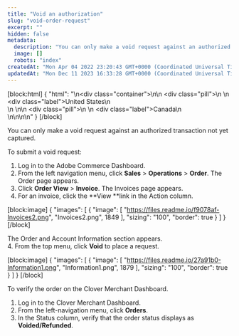 ```yaml
---
title: "Void an authorization"
slug: "void-order-request"
excerpt: ""
hidden: false
metadata: 
  description: "You can only make a void request against an authorized transaction not yet captured. This page provides the procedure to void an authorization in Adobe Commerce."
  image: []
  robots: "index"
createdAt: "Mon Apr 04 2022 23:20:43 GMT+0000 (Coordinated Universal Time)"
updatedAt: "Mon Dec 11 2023 16:33:28 GMT+0000 (Coordinated Universal Time)"
---
```

[block:html]
{
  "html": "<!--JIRA DS-3008; Region pill icon added to topic on 2.27.2023-->\n<div class=\"container\">\n<!--US-->\n  <div class=\"pill\">\n    \n    <div class=\"label\">United States</div>\n    <br>\n  </div>\n<!--Canada-->\n  <div class=\"pill\">\n    \n    <div class=\"label\">Canada</div>\n      <br>\n</div>\n\n</div>\n<style>\nbody {\n  font-family: \"Segoe UI\", \"Roboto\",\n    \"Segoe UI Symbol\";\n}\n.container {\n  align-items: center;\n  min-width: 10%;\n  text-align: left;\n}\n/*Pill format*/\n.pill {\n  background: #44BB44;\n  border: .5px solid #44BB44;\n  margin-left: 5px;\n\n}\n/*Text positioning inside the pill*/\n.pill,\n.pill__addon {\n  display: inline-block;\n  box-sizing: border-box;\n  padding: 0px 10px;\n  border-radius: 10px;\n  position: relative;\n  box-sizing: border-box;\n  height: 1.5rem;\n}\n/*Text format inside the pill*/\n.pill .label,\n.pill__addon .label {\n  font-style: normal;\n  font-weight: normal;\n  font-size: 0.70rem;\n  color: #fff;\n  display: inline-block;\n  vertical-align: middle;\n \n}\n</style>"
}
[/block]


You can only make a void request against an authorized transaction not yet captured. 

To submit a void request:

1. Log in to the Adobe Commerce Dashboard.
2. From the left navigation menu, click **Sales** > **Operations** > **Order**. The Order page appears.
3. Click **Order View** > **Invoice**. The Invoices page appears.
4. For an invoice, click the **View **link in the Action column.

[block:image]
{
  "images": [
    {
      "image": [
        "https://files.readme.io/f9078af-Invoices2.png",
        "Invoices2.png",
        1849
      ],
      "sizing": "100",
      "border": true
    }
  ]
}
[/block]


The Order and Account Information section appears.  
4. From the top menu, click **Void** to place a request.

[block:image]
{
  "images": [
    {
      "image": [
        "https://files.readme.io/27a91b0-Information1.png",
        "Information1.png",
        1879
      ],
      "sizing": "100",
      "border": true
    }
  ]
}
[/block]


To verify the order on the Clover Merchant Dashboard.

1. Log in to the Clover Merchant Dashboard.
2. From the left-navigation menu, click **Orders**.
3. In the Status column, verify that the order status displays as **Voided/Refunded**.
